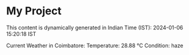 # My Project

This content is dynamically generated in Indian Time (IST): 2024-01-06 15:20:18 IST


Current Weather in Coimbatore:
Temperature: 28.88 °C
Condition: haze

